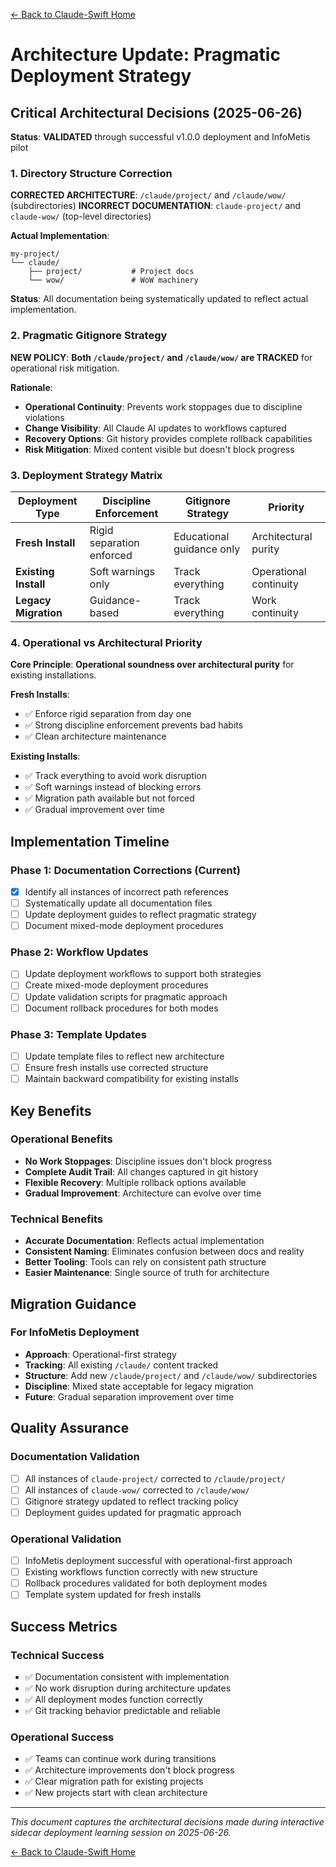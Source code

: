 [← Back to Claude-Swift Home](../README.md)

# Architecture Update: Pragmatic Deployment Strategy

## Critical Architectural Decisions (2025-06-26)
**Status**: **VALIDATED** through successful v1.0.0 deployment and InfoMetis pilot

### 1. Directory Structure Correction

**CORRECTED ARCHITECTURE**: `/claude/project/` and `/claude/wow/` (subdirectories)
**INCORRECT DOCUMENTATION**: `claude-project/` and `claude-wow/` (top-level directories)

**Actual Implementation**:
```
my-project/
└── claude/
    ├── project/           # Project docs
    └── wow/               # WoW machinery
```

**Status**: All documentation being systematically updated to reflect actual implementation.

### 2. Pragmatic Gitignore Strategy

**NEW POLICY**: **Both `/claude/project/` and `/claude/wow/` are TRACKED** for operational risk mitigation.

**Rationale**:
- **Operational Continuity**: Prevents work stoppages due to discipline violations
- **Change Visibility**: All Claude AI updates to workflows captured
- **Recovery Options**: Git history provides complete rollback capabilities
- **Risk Mitigation**: Mixed content visible but doesn't block progress

### 3. Deployment Strategy Matrix

| Deployment Type | Discipline Enforcement | Gitignore Strategy | Priority |
|----------------|----------------------|-------------------|----------|
| **Fresh Install** | Rigid separation enforced | Educational guidance only | Architectural purity |
| **Existing Install** | Soft warnings only | Track everything | Operational continuity |
| **Legacy Migration** | Guidance-based | Track everything | Work continuity |

### 4. Operational vs Architectural Priority

**Core Principle**: **Operational soundness over architectural purity** for existing installations.

**Fresh Installs**:
- ✅ Enforce rigid separation from day one
- ✅ Strong discipline enforcement prevents bad habits
- ✅ Clean architecture maintenance

**Existing Installs**:
- ✅ Track everything to avoid work disruption  
- ✅ Soft warnings instead of blocking errors
- ✅ Migration path available but not forced
- ✅ Gradual improvement over time

## Implementation Timeline

### Phase 1: Documentation Corrections (Current)
- [x] Identify all instances of incorrect path references
- [ ] Systematically update all documentation files
- [ ] Update deployment guides to reflect pragmatic strategy
- [ ] Document mixed-mode deployment procedures

### Phase 2: Workflow Updates
- [ ] Update deployment workflows to support both strategies
- [ ] Create mixed-mode deployment procedures
- [ ] Update validation scripts for pragmatic approach
- [ ] Document rollback procedures for both modes

### Phase 3: Template Updates  
- [ ] Update template files to reflect new architecture
- [ ] Ensure fresh installs use corrected structure
- [ ] Maintain backward compatibility for existing installs

## Key Benefits

### Operational Benefits
- **No Work Stoppages**: Discipline issues don't block progress
- **Complete Audit Trail**: All changes captured in git history
- **Flexible Recovery**: Multiple rollback options available
- **Gradual Improvement**: Architecture can evolve over time

### Technical Benefits
- **Accurate Documentation**: Reflects actual implementation
- **Consistent Naming**: Eliminates confusion between docs and reality
- **Better Tooling**: Tools can rely on consistent path structure
- **Easier Maintenance**: Single source of truth for architecture

## Migration Guidance

### For InfoMetis Deployment
- **Approach**: Operational-first strategy
- **Tracking**: All existing `/claude/` content tracked
- **Structure**: Add new `/claude/project/` and `/claude/wow/` subdirectories
- **Discipline**: Mixed state acceptable for legacy migration
- **Future**: Gradual separation improvement over time

## Quality Assurance

### Documentation Validation
- [ ] All instances of `claude-project/` corrected to `/claude/project/`
- [ ] All instances of `claude-wow/` corrected to `/claude/wow/`
- [ ] Gitignore strategy updated to reflect tracking policy
- [ ] Deployment guides updated for pragmatic approach

### Operational Validation
- [ ] InfoMetis deployment successful with operational-first approach
- [ ] Existing workflows function correctly with new structure
- [ ] Rollback procedures validated for both deployment modes
- [ ] Template system updated for fresh installs

## Success Metrics

### Technical Success
- ✅ Documentation consistent with implementation
- ✅ No work disruption during architecture updates
- ✅ All deployment modes function correctly
- ✅ Git tracking behavior predictable and reliable

### Operational Success  
- ✅ Teams can continue work during transitions
- ✅ Architecture improvements don't block progress
- ✅ Clear migration path for existing projects
- ✅ New projects start with clean architecture

---

*This document captures the architectural decisions made during interactive sidecar deployment learning session on 2025-06-26.*

[← Back to Claude-Swift Home](../README.md)